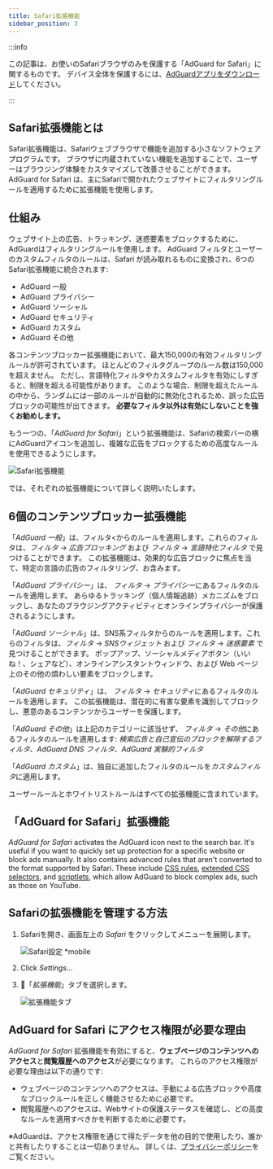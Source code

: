 ```yaml
---
title: Safari拡張機能
sidebar_position: 3
---
```


:::info

この記事は、お使いのSafariブラウザのみを保護する「AdGuard  for Safari」に関するものです。 デバイス全体を保護するには、[AdGuardアプリをダウンロード](https://agrd.io/download-kb-adblock)してください。

:::

## Safari拡張機能とは

Safari拡張機能は、Safariウェブブラウザで機能を追加する小さなソフトウェアプログラムです。 ブラウザに内蔵されていない機能を追加することで、ユーザーはブラウジング体験をカスタマイズして改善させることができます。 AdGuard for Safari は、主にSafariで開かれたウェブサイトにフィルタリングルールを適用するために拡張機能を使用します。

## 仕組み

ウェブサイト上の広告、トラッキング、迷惑要素をブロックするために、AdGuardはフィルタリングルールを使用します。 AdGuard フィルタとユーザーのカスタムフィルタのルールは、Safari が読み取れるものに変換され、6つのSafari拡張機能に統合されます:

- AdGuard 一般
- AdGuard プライバシー
- AdGuard ソーシャル
- AdGuard セキュリティ
- AdGuard カスタム
- AdGuard その他

各コンテンツブロッカー拡張機能において、最大150,000の有効フィルタリングルールが許可されています。 ほとんどのフィルタグループのルール数は150,000を超えません。 ただし、言語特化フィルタやカスタムフィルタを有効にしすぎると、制限を超える可能性があります。 このような場合、制限を超えたルールの中から、ランダムには一部のルールが自動的に無効化されるため、誤った広告ブロックの可能性が出てきます。 **必要なフィルタ以外は有効にしないことを強くお勧めします。**

もう一つの、「*AdGuard for Safari*」という拡張機能は、Safariの検索バーの横にAdGuardアイコンを追加し、複雑な広告をブロックするための高度なルールを使用できるようにします。

![Safari拡張機能](https://cdn.adtidy.org/content/kb/ad_blocker/safari/adguard-for-safari-icon1.png)

では、それぞれの拡張機能について詳しく説明いたします。

## 6個のコンテンツブロッカー拡張機能

「*AdGuard 一般*」は、フィルタ<からのルールを適用します。これらのフィルタは、*フィルタ* → *広告ブロッキング* および *フィルタ* → *言語特化フィルタ* で見つけることができます。 この拡張機能は、効果的な広告ブロックに焦点を当て、特定の言語の広告のフィルタリング、お含みます。

「*AdGuard プライバシー*」は、 *フィルタ* → *プライバシー*にあるフィルタのルールを適用します。 あらゆるトラッキング（個人情報追跡）メカニズムをブロックし、あなたのブラウジングアクティビティとオンラインプライバシーが保護されるようにします。

「*AdGuard ソーシャル*」は、SNS系フィルタからのルールを適用します。これらのフィルタは、*フィルタ* → *SNSウィジェット* および *フィルタ* → *迷惑要素* で見つけることができます。 ポップアップ、ソーシャルメディアボタン（いいね！、シェアなど）、オンラインアシスタントウィンドウ、および Web ページ上のその他の煩わしい要素をブロックします。

「*AdGuard セキュリティ*」は、 *フィルタ* → *セキュリティ*にあるフィルタのルールを適用します。 この拡張機能は、潜在的に有害な要素を識別してブロックし、悪意のあるコンテンツからユーザーを保護します。

「*AdGuard その他*」は上記のカテゴリーに該当せず、 *フィルタ* → *その他*にあるフィルタのルールを適用します: *検索広告と自己宣伝のブロックを解除するフィルタ*、*AdGuard DNS フィルタ*、*AdGuard 実験的フィルタ*

「*AdGuard カスタム*」は、独自に追加したフィルタのルールを*カスタムフィルタ*に適用します。

ユーザールールとホワイトリストルールはすべての拡張機能に含まれています。

## 「AdGuard for Safari」拡張機能

*AdGuard for Safari* activates the AdGuard icon next to the search bar. It's useful if you want to quickly set up protection for a specific website or block ads manually. It also contains advanced rules that aren't converted to the format supported by Safari. These include [CSS rules](/general/ad-filtering/create-own-filters#cosmetic-css-rules), [extended CSS selectors](/general/ad-filtering/create-own-filters#extended-css-selectors), and [scriptlets](/general/ad-filtering/create-own-filters#scriptlets), which allow AdGuard to block complex ads, such as those on YouTube.

## Safariの拡張機能を管理する方法

1. Safariを開き、画面左上の *Safari* をクリックしてメニューを展開します。

    ![Safari設定 *mobile](https://cdn.adtidy.org/content/kb/ad_blocker/safari/adguard-for-safari-settings1.png)

1. Click *Settings...*

1. 🧩「*拡張機能*」タブを選択します。

    ![拡張機能タブ](https://cdn.adtidy.org/content/kb/ad_blocker/safari/adguard-for-safari-extensions1.png)

## AdGuard for Safari にアクセス権限が必要な理由

*AdGuard for Safari* 拡張機能を有効にすると、**ウェブページのコンテンツへのアクセス**と**閲覧履歴へのアクセス**が必要になります。 これらのアクセス権限が必要な理由は以下の通りです:

- ウェブページのコンテンツへのアクセスは、手動による広告ブロックや高度なブロックルールを正しく機能させるために必要です。
- 閲覧履歴へのアクセスは、Webサイトの保護ステータスを確認し、どの高度なルールを適用すべきかを判断するために必要です。

※AdGuardは、アクセス権限を通じて得たデータを他の目的で使用したり、誰かと共有したりすることは一切ありません。 詳しくは、[プライバシーポリシー](https://adguard.com/privacy.html)をご覧ください。
